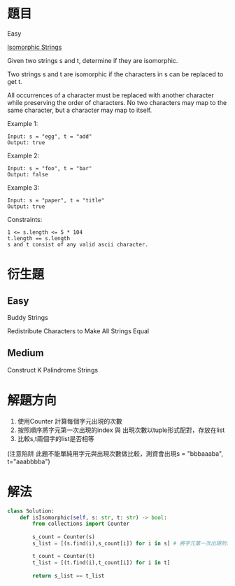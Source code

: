 # 題目
Easy

[Isomorphic Strings]()

Given two strings s and t, determine if they are isomorphic.

Two strings s and t are isomorphic if the characters in s can be replaced to get t.

All occurrences of a character must be replaced with another character while preserving the order of characters. No two characters may map to the same character, but a character may map to itself.


Example 1:
```
Input: s = "egg", t = "add"
Output: true
```

Example 2:
```
Input: s = "foo", t = "bar"
Output: false
```

Example 3:
```
Input: s = "paper", t = "title"
Output: true
```

Constraints:
```
1 <= s.length <= 5 * 104
t.length == s.length
s and t consist of any valid ascii character.
```
# 衍生題
## Easy
Buddy Strings

Redistribute Characters to Make All Strings Equal

## Medium
Construct K Palindrome Strings




# 解題方向
1. 使用Counter 計算每個字元出現的次數
2. 按照順序將字元第一次出現的index 與 出現次數以tuple形式配對，存放在list
3. 比較s,t兩個字的list是否相等

(注意陷阱 此題不能單純用字元與出現次數做比較，測資會出現s = "bbbaaaba", t="aaabbbba")

# 解法

```python
class Solution:
    def isIsomorphic(self, s: str, t: str) -> bool:
        from collections import Counter
        
        s_count = Counter(s) 
        s_list = [(s.find(i),s_count[i]) for i in s] # 將字元第一次出現的index 與 出現次數存為tuple

        t_count = Counter(t)
        t_list = [(t.find(i),t_count[i]) for i in t]
        
        return s_list == t_list
```
